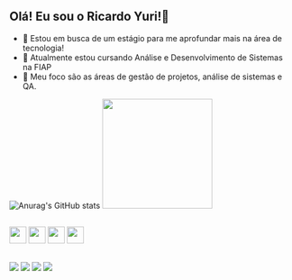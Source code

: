 ## Olá! Eu sou o Ricardo Yuri!👋 

- 👀 Estou em busca de um estágio para me aprofundar mais na área de tecnologia!
- 🌱 Atualmente estou cursando Análise e Desenvolvimento de Sistemas na FIAP
- 💞️ Meu foco são as áreas de gestão de projetos, análise de sistemas e QA.

 ![Anurag's GitHub stats](https://github-readme-stats.vercel.app/api?username=ricardoyuuri&show_icons=true&theme=tokyonight) 
 <img src="https://github-readme-stats.vercel.app/api/top-langs/?username=ricardoyuuri&layout=compact&show_icons=true&theme=tokyonight" height="195"/>


##

<div style='display: inline_block'>
 <img src="https://cdn.jsdelivr.net/gh/devicons/devicon@latest/icons/typescript/typescript-original.svg" height="30"/>
 <img src="https://cdn.jsdelivr.net/gh/devicons/devicon@latest/icons/javascript/javascript-original.svg" height="30"/>
<img src="https://cdn.jsdelivr.net/gh/devicons/devicon@latest/icons/java/java-original-wordmark.svg" height="30"/>
<img src="https://cdn.jsdelivr.net/gh/devicons/devicon@latest/icons/react/react-original-wordmark.svg" height="30"/> 
</div>    

##

<div style='display: inline_block'>
  <a href="https://www.linkedin.com/in/ricardo-yuri/"><img src="https://img.shields.io/badge/LinkedIn-0077B5?style=for-the-badge&logo=linkedin&logoColor=white"></a>
  <a href="https://www.instagram.com/ricardoyuuri/"><img src="https://img.shields.io/badge/Instagram-E4405F?style=for-the-badge&logo=instagram&logoColor=white"></a>
  <a href="domingues.yuri13@gmail.com"><img src="https://img.shields.io/badge/Gmail-D14836?style=for-the-badge&logo=gmail&logoColor=white"></a>
  <a href="https://br.pinterest.com/ricardoyuuri/"><img src="https://img.shields.io/badge/Pinterest-%23E60023.svg?&style=for-the-badge&logo=Pinterest&logoColor=white"></a>
</div>
